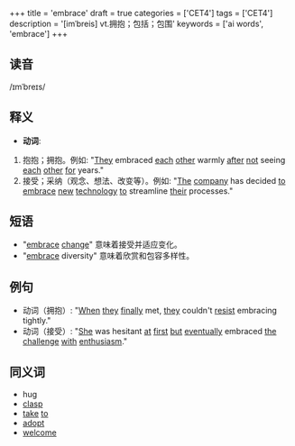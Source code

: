 +++
title = 'embrace'
draft = true
categories = ['CET4']
tags = ['CET4']
description = '[imˈbreis] vt.拥抱；包括；包围'
keywords = ['ai words', 'embrace']
+++

## 读音
/ɪmˈbreɪs/

## 释义
- **动词**:
1. 抱抱；拥抱。例如: "[They](/post/they/) embraced [each](/post/each/) [other](/post/other/) warmly [after](/post/after/) [not](/post/not/) seeing [each](/post/each/) [other](/post/other/) [for](/post/for/) years."
2. 接受；采纳（观念、想法、改变等）。例如: "[The](/post/the/) [company](/post/company/) has decided [to](/post/to/) [embrace](/post/embrace/) [new](/post/new/) [technology](/post/technology/) [to](/post/to/) streamline [their](/post/their/) processes."

## 短语
- "[embrace](/post/embrace/) [change](/post/change/)" 意味着接受并适应变化。
- "[embrace](/post/embrace/) diversity" 意味着欣赏和包容多样性。

## 例句
- 动词（拥抱）: "[When](/post/when/) [they](/post/they/) [finally](/post/finally/) met, [they](/post/they/) couldn't [resist](/post/resist/) embracing tightly."
- 动词（接受）: "[She](/post/she/) was hesitant [at](/post/at/) [first](/post/first/) [but](/post/but/) [eventually](/post/eventually/) embraced [the](/post/the/) [challenge](/post/challenge/) [with](/post/with/) [enthusiasm](/post/enthusiasm/)."

## 同义词
- hug
- [clasp](/post/clasp/)
- [take](/post/take/) [to](/post/to/)
- [adopt](/post/adopt/)
- [welcome](/post/welcome/)
